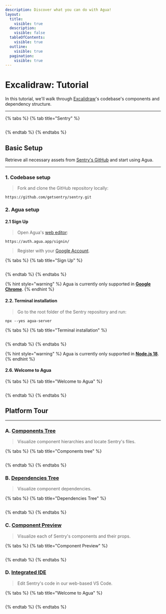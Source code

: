 ```yaml
---
description: Discover what you can do with Agua!
layout:
  title:
    visible: true
  description:
    visible: false
  tableOfContents:
    visible: true
  outline:
    visible: true
  pagination:
    visible: true
---
```


# Excalidraw: Tutorial

In this tutorial, we'll walk through [Excalidraw](https://excalidraw.com/)'s codebase's components and dependency structure.

***



{% tabs %}
{% tab title="Sentry" %}
<figure><img src="../.gitbook/assets/Sentry-Reduced.png" alt=""><figcaption></figcaption></figure>
{% endtab %}
{% endtabs %}



## Basic Setup

Retrieve all necessary assets from [Sentry's GitHub](https://github.com/getsentry) and start using Agua.

***



### 1. Codebase setup[​](https://docs.agua.dev/installation#1-codebase-setup) <a href="#id-1-codebase-setup" id="id-1-codebase-setup"></a>

> Fork and clone the GitHub repository locally:

```
https://github.com/getsentry/sentry.git
```



### 2. Agua setup[​](https://docs.agua.dev/installation#2-agua-setup) <a href="#id-2-agua-setup" id="id-2-agua-setup"></a>



#### 2.1 Sign Up

> Open Agua's [web editor](https://auth.agua.app/signin/):

```
https://auth.agua.app/signin/
```

> Register with your [Google Account](https://www.google.com/account/about/).&#x20;

{% tabs %}
{% tab title="Sign Up" %}
<figure><img src="../.gitbook/assets/Agua-Sign-Up-Reduced.png" alt=""><figcaption></figcaption></figure>
{% endtab %}
{% endtabs %}

{% hint style="warning" %}
Agua is currently only supported in [**Google Chrome**](https://www.google.com/intl/es-419/chrome/).
{% endhint %}



#### 2.2. Terminal installation[​](https://docs.agua.dev/installation#21-terminal-installation) <a href="#id-21-terminal-installation" id="id-21-terminal-installation"></a>

> Go to the root folder of the Sentry repository and run:

```
npx --yes agua-server
```

{% tabs %}
{% tab title="Terminal installation" %}
<figure><img src="../.gitbook/assets/Agua-Install-Reduced.png" alt=""><figcaption></figcaption></figure>
{% endtab %}
{% endtabs %}

{% hint style="warning" %}
Agua is currently only supported in [**Node.js 18**](https://nodejs.org/en/download).
{% endhint %}





#### 2.6. Welcome to Agua <a href="#id-23-folder-selection" id="id-23-folder-selection"></a>

{% tabs %}
{% tab title="Welcome to Agua" %}
<figure><img src="../.gitbook/assets/Component-List-Reduced.png" alt=""><figcaption></figcaption></figure>
{% endtab %}
{% endtabs %}



## Platform Tour[​](https://docs.agua.dev/installation#3-platform-tour) <a href="#id-3-platform-tour" id="id-3-platform-tour"></a>

***



### A. [Components Tree](../basics/components-tree.md)

> Visualize component hierarchies and locate Sentry's files.

{% tabs %}
{% tab title="Components tree" %}
<figure><img src="../.gitbook/assets/Component-Tree-Reduced.png" alt=""><figcaption></figcaption></figure>
{% endtab %}
{% endtabs %}



### B. [Dependencies Tree](../basics/dependencies-tree.md)

> Visualize component dependencies.

{% tabs %}
{% tab title="Dependencies Tree" %}
<figure><img src="../.gitbook/assets/Dependency-Tree-Reduced.png" alt=""><figcaption></figcaption></figure>
{% endtab %}
{% endtabs %}



### C. [Component Preview](broken-reference)

> Visualize each of Sentry's components and their props.

{% tabs %}
{% tab title="Component Preview" %}
<figure><img src="../.gitbook/assets/Component-Preview-Reduced.png" alt=""><figcaption></figcaption></figure>
{% endtab %}
{% endtabs %}



### D. [Integrated IDE](../basics/integrated-ide.md)

> Edit Sentry's code in our web-based VS Code.

{% tabs %}
{% tab title="Welcome to Agua" %}
<figure><img src="../.gitbook/assets/Integrated-IDE-Reduced.png" alt=""><figcaption></figcaption></figure>
{% endtab %}
{% endtabs %}

